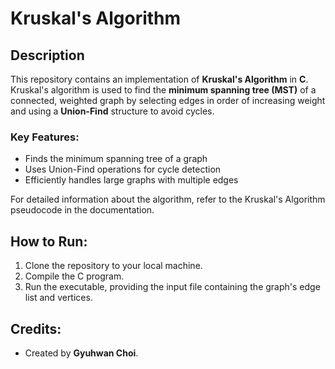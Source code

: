 # Kruskal's Algorithm

## Description
This repository contains an implementation of **Kruskal's Algorithm** in **C**. Kruskal's algorithm is used to find the **minimum spanning tree (MST)** of a connected, weighted graph by selecting edges in order of increasing weight and using a **Union-Find** structure to avoid cycles.

### Key Features:
- Finds the minimum spanning tree of a graph
- Uses Union-Find operations for cycle detection
- Efficiently handles large graphs with multiple edges

For detailed information about the algorithm, refer to the Kruskal's Algorithm pseudocode in the documentation.

## How to Run:
1. Clone the repository to your local machine.
2. Compile the C program.
3. Run the executable, providing the input file containing the graph's edge list and vertices.

## Credits:
- Created by **Gyuhwan Choi**.
